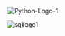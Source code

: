 
![Python-Logo-1](https://github.com/user-attachments/assets/42183a46-2f3d-416b-b65d-8059b56a7f2a)







![sqllogo1](https://github.com/user-attachments/assets/abaf302b-eeb7-434c-bce4-ace0127793a9)
